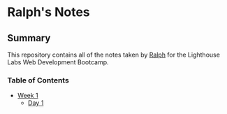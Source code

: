 # Ralph's Notes

## Summary

This repository contains all of the notes taken by [Ralph](https://github.com/ralphunrau) for the Lighthouse Labs Web Development Bootcamp.

### Table of Contents
* [Week 1](/Week_1)
  * [Day 1](Day_1)
